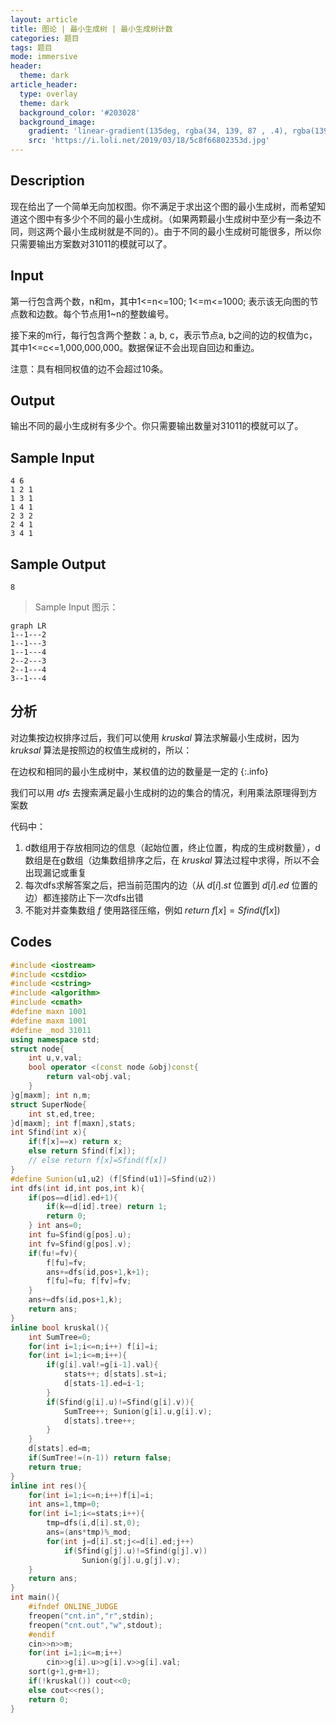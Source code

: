 ```yaml
---
layout: article
title: 图论 | 最小生成树 | 最小生成树计数
categories: 题目
tags: 题目
mode: immersive
header:
  theme: dark
article_header:
  type: overlay
  theme: dark
  background_color: '#203028'
  background_image:
    gradient: 'linear-gradient(135deg, rgba(34, 139, 87 , .4), rgba(139, 34, 139, .4))'
    src: 'https://i.loli.net/2019/03/18/5c8f66802353d.jpg'
---
```

<!--more-->

## Description

现在给出了一个简单无向加权图。你不满足于求出这个图的最小生成树，而希望知道这个图中有多少个不同的最小生成树。（如果两颗最小生成树中至少有一条边不同，则这两个最小生成树就是不同的）。由于不同的最小生成树可能很多，所以你只需要输出方案数对31011的模就可以了。

## Input

第一行包含两个数，n和m，其中1<=n<=100; 1<=m<=1000; 表示该无向图的节点数和边数。每个节点用1~n的整数编号。　　

接下来的m行，每行包含两个整数：a, b, c，表示节点a, b之间的边的权值为c，其中1<=c<=1,000,000,000。数据保证不会出现自回边和重边。　　

注意：具有相同权值的边不会超过10条。

## Output

输出不同的最小生成树有多少个。你只需要输出数量对31011的模就可以了。

##  Sample Input

```text
4 6
1 2 1
1 3 1
1 4 1
2 3 2
2 4 1
3 4 1
```

## Sample Output

```text
8
```

> Sample Input 图示：


```mermaid
graph LR
1--1---2
1--1---3
1--1---4
2--2---3
2--1---4
3--1---4
```


## 分析

对边集按边权排序过后，我们可以使用 $kruskal$ 算法求解最小生成树，因为 $kruksal$ 算法是按照边的权值生成树的，所以：

在边权和相同的最小生成树中，某权值的边的数量是一定的
{:.info}

我们可以用 $dfs$ 去搜索满足最小生成树的边的集合的情况，利用乘法原理得到方案数

代码中：

1. d数组用于存放相同边的信息（起始位置，终止位置，构成的生成树数量），d数组是在g数组（边集数组排序之后，在 $kruskal$ 算法过程中求得，所以不会出现漏记或重复
2. 每次dfs求解答案之后，把当前范围内的边（从 $d[i].st$ 位置到 $d[i].ed$ 位置的边）都连接防止下一次dfs出错
3. 不能对并查集数组 $f$ 使用路径压缩，例如 $return\;f[x]=Sfind(f[x])$

## Codes

```cpp
#include <iostream>
#include <cstdio>
#include <cstring>
#include <algorithm>
#include <cmath>
#define maxn 1001
#define maxm 1001
#define _mod 31011
using namespace std;
struct node{
	int u,v,val;
	bool operator <(const node &obj)const{
		return val<obj.val;
	}
}g[maxm]; int n,m;
struct SuperNode{
	int st,ed,tree;
}d[maxm]; int f[maxn],stats;
int Sfind(int x){
	if(f[x]==x) return x;
	else return Sfind(f[x]);
    // else return f[x]=Sfind(f[x])
}
#define Sunion(u1,u2) (f[Sfind(u1)]=Sfind(u2))
int dfs(int id,int pos,int k){
	if(pos==d[id].ed+1){
		if(k==d[id].tree) return 1;
		return 0;
	} int ans=0;
	int fu=Sfind(g[pos].u);
	int fv=Sfind(g[pos].v);
	if(fu!=fv){
		f[fu]=fv;
		ans+=dfs(id,pos+1,k+1);
		f[fu]=fu; f[fv]=fv;
	}
	ans+=dfs(id,pos+1,k);
	return ans;
}
inline bool kruskal(){
	int SumTree=0;
	for(int i=1;i<=n;i++) f[i]=i;
	for(int i=1;i<=m;i++){
		if(g[i].val!=g[i-1].val){
			stats++; d[stats].st=i;
			d[stats-1].ed=i-1;
		}
		if(Sfind(g[i].u)!=Sfind(g[i].v)){
			SumTree++; Sunion(g[i].u,g[i].v);
			d[stats].tree++;
		}
	}
	d[stats].ed=m;
	if(SumTree!=(n-1)) return false;
	return true;
}
inline int res(){
	for(int i=1;i<=n;i++)f[i]=i;
	int ans=1,tmp=0;
	for(int i=1;i<=stats;i++){
		tmp=dfs(i,d[i].st,0);
		ans=(ans*tmp)%_mod;
		for(int j=d[i].st;j<=d[i].ed;j++)
			if(Sfind(g[j].u)!=Sfind(g[j].v))
				Sunion(g[j].u,g[j].v);
	}
	return ans;
}
int main(){
	#ifndef ONLINE_JUDGE
	freopen("cnt.in","r",stdin);
	freopen("cnt.out","w",stdout);
	#endif
	cin>>n>>m;
	for(int i=1;i<=m;i++)
		cin>>g[i].u>>g[i].v>>g[i].val;
	sort(g+1,g+m+1);
	if(!kruskal()) cout<<0;
	else cout<<res();
	return 0;
}
```

